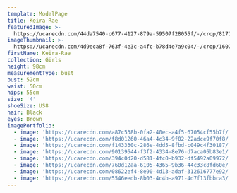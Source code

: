 ```yaml
---
template: ModelPage
title: Keira-Rae
featuredImage: >-
  https://ucarecdn.com/44da7540-c677-4127-879a-59507f28055f/-/crop/8171x4157/0,695/-/preview/
imageThumbnail: >-
  https://ucarecdn.com/4d9eca8f-763f-4e3c-a4fc-b78d4e7a9c04/-/crop/1602x1899/0,0/-/preview/
firstName: Keira-Rae
collection: Girls
height: 98cm
measurementType: bust
bust: 52cm
waist: 50cm
hips: 55cm
size: '4'
shoeSize: US8
hair: Black
eyes: Brown
imagePortfolio:
  - image: 'https://ucarecdn.com/a87c538b-0fa2-40ec-a4f5-67054cf55b7f/'
  - image: 'https://ucarecdn.com/f8d01260-46a4-4c34-9f02-22adce9f70f8/'
  - image: 'https://ucarecdn.com/f143330c-286e-4dd5-8fbd-c049c4f30187/'
  - image: 'https://ucarecdn.com/90139544-f3f2-4334-8e76-d7aca05b83e1/'
  - image: 'https://ucarecdn.com/394c0d20-d581-4fc0-b932-df5492a09972/'
  - image: 'https://ucarecdn.com/760d12aa-6105-4365-9b36-44c33c8fd60e/'
  - image: 'https://ucarecdn.com/08622ef4-8e90-4d13-adaf-312616777e92/'
  - image: 'https://ucarecdn.com/5546eedb-8b03-4c4b-a971-4d7f13fbbca3/'
---
```


